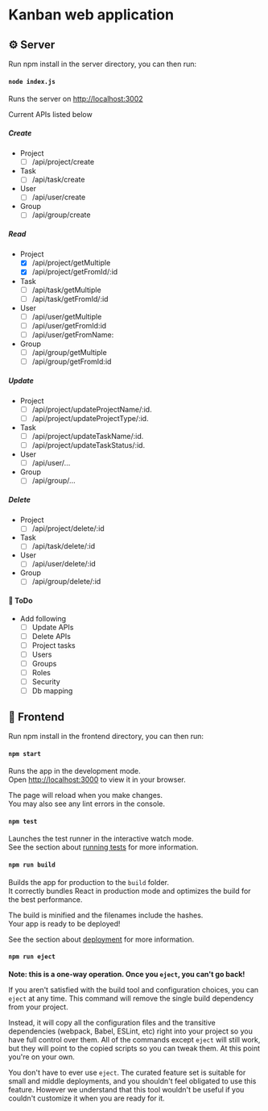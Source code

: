 # Kanban web application

## :gear: Server

Run npm install in the server directory, you can then run:
#### `node index.js`

Runs the server on [http://localhost:3002](http://localhost:3002)

Current APIs listed below

##### Create
- Project
  - [ ] /api/project/create
- Task
  - [ ] /api/task/create
- User
  - [ ] /api/user/create
- Group
  - [ ] /api/group/create

##### Read
- Project
  - [x] /api/project/getMultiple
  - [x] /api/project/getFromId/:id
- Task
  - [ ] /api/task/getMultiple
  - [ ] /api/task/getFromId/:id
- User
  - [ ] /api/user/getMultiple
  - [ ] /api/user/getFromId:id
  - [ ] /api/user/getFromName:
- Group
  - [ ] /api/group/getMultiple
  - [ ] /api/group/getFromId:id

##### Update
- Project
  - [ ] /api/project/updateProjectName/:id.
  - [ ] /api/project/updateProjectType/:id.
- Task
  - [ ] /api/project/updateTaskName/:id.
  - [ ] /api/project/updateTaskStatus/:id.
- User
  - [ ] /api/user/...
- Group
  - [ ] /api/group/...

##### Delete
- Project
  - [ ] /api/project/delete/:id
- Task
  - [ ] /api/task/delete/:id
- User
  - [ ] /api/user/delete/:id
- Group
  - [ ] /api/group/delete/:id

#### :pushpin: ToDo
- Add following
  - [ ] Update APIs
  - [ ] Delete APIs
  - [ ] Project tasks
  - [ ] Users
  - [ ] Groups
  - [ ] Roles
  - [ ] Security
  - [ ] Db mapping

## :page_facing_up: Frontend
Run npm install in the frontend directory, you can then run:

#### `npm start`

Runs the app in the development mode.\
Open [http://localhost:3000](http://localhost:3000) to view it in your browser.

The page will reload when you make changes.\
You may also see any lint errors in the console.

#### `npm test`

Launches the test runner in the interactive watch mode.\
See the section about [running tests](https://facebook.github.io/create-react-app/docs/running-tests) for more information.

#### `npm run build`

Builds the app for production to the `build` folder.\
It correctly bundles React in production mode and optimizes the build for the best performance.

The build is minified and the filenames include the hashes.\
Your app is ready to be deployed!

See the section about [deployment](https://facebook.github.io/create-react-app/docs/deployment) for more information.

#### `npm run eject`

**Note: this is a one-way operation. Once you `eject`, you can't go back!**

If you aren't satisfied with the build tool and configuration choices, you can `eject` at any time. This command will remove the single build dependency from your project.

Instead, it will copy all the configuration files and the transitive dependencies (webpack, Babel, ESLint, etc) right into your project so you have full control over them. All of the commands except `eject` will still work, but they will point to the copied scripts so you can tweak them. At this point you're on your own.

You don't have to ever use `eject`. The curated feature set is suitable for small and middle deployments, and you shouldn't feel obligated to use this feature. However we understand that this tool wouldn't be useful if you couldn't customize it when you are ready for it.
